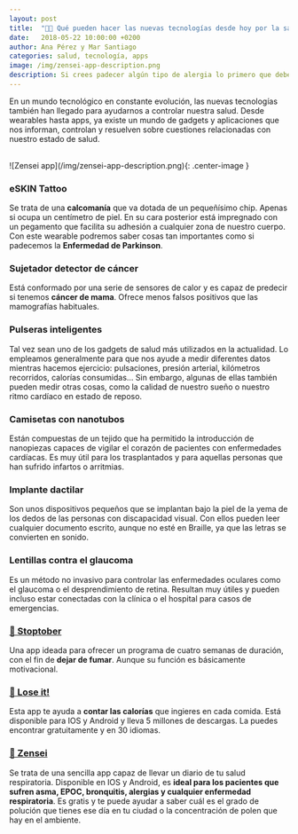 ```yaml
---
layout: post
title:  "📱🤧 Qué pueden hacer las nuevas tecnologías desde hoy por la salud"
date:   2018-05-22 10:00:00 +0200
author: Ana Pérez y Mar Santiago
categories: salud, tecnología, apps
image: /img/zensei-app-description.png
description: Si crees padecer algún tipo de alergia lo primero que debes hacer es acudir a tu médico de cabecera para confirmar el diagnóstico. Si el especialista lo considera oportuno, te indicará que debes,...
---
```


En un mundo tecnológico en constante evolución, las nuevas tecnologías también han llegado para ayudarnos a controlar nuestra salud. Desde wearables hasta apps, ya existe un mundo de gadgets y aplicaciones que nos informan, controlan y resuelven sobre cuestiones relacionadas con nuestro estado de salud.

<br>
![Zensei app](/img/zensei-app-description.png){: .center-image }
<br>

### **eSKIN Tattoo**

Se trata de una **calcomanía** que va dotada de un pequeñísimo chip. Apenas si ocupa un centímetro de piel. En su cara posterior está impregnado con un pegamento que facilita su adhesión a cualquier zona de nuestro cuerpo. Con este wearable podremos saber cosas tan importantes como si padecemos la **Enfermedad de Parkinson**.

### **Sujetador detector de cáncer**

Está conformado por una serie de sensores de calor y es capaz de predecir si tenemos **cáncer de mama**. Ofrece menos falsos positivos que las mamografías habituales.

### **Pulseras inteligentes**

Tal vez sean uno de los gadgets de salud más utilizados en la actualidad. Lo empleamos generalmente para que nos ayude a medir diferentes datos mientras hacemos ejercicio: pulsaciones, presión arterial, kilómetros recorridos, calorías consumidas… Sin embargo, algunas de ellas también pueden medir otras cosas, como la calidad de nuestro sueño o nuestro ritmo cardíaco en estado de reposo.

### **Camisetas con nanotubos**

Están compuestas de un tejido que ha permitido la introducción de nanopiezas capaces de vigilar el corazón de pacientes con enfermedades cardíacas. Es muy útil para los trasplantados y para aquellas personas que han sufrido infartos o arritmias.

### **Implante dactilar**

Son unos dispositivos pequeños que se implantan bajo la piel de la yema de los dedos de las personas con discapacidad visual. Con ellos pueden leer cualquier documento escrito, aunque no esté en Braille, ya que las letras se convierten en sonido.

### **Lentillas contra el glaucoma**

Es un método no invasivo para controlar las enfermedades oculares como el glaucoma o el desprendimiento de retina. Resultan muy útiles y pueden incluso estar conectadas con la clínica o el hospital para casos de emergencias.

### **[📱 Stoptober](https://www.nhs.uk/oneyou/stoptober/home#yGjxtKtuRDvxT8xQ.97)**

Una app ideada para ofrecer un programa de cuatro semanas de duración, con el fin de **dejar de fumar**. Aunque su función es básicamente motivacional.

### **[📱 Lose it!](https://www.loseit.com/)**

Esta app te ayuda a **contar las calorías** que ingieres en cada comida. Está disponible para IOS y Android y lleva 5 millones de descargas. La puedes encontrar gratuitamente y en 30 idiomas.


### **[📱 Zensei](https://zenseiapp.com)**

Se trata de una sencilla app capaz de llevar un diario de tu salud respiratoria. Disponible en IOS y Android, es **ideal para los pacientes que sufren asma, EPOC, bronquitis, alergias y cualquier enfermedad respiratoria**. Es gratis y te puede ayudar a saber cuál es el grado de polución que tienes ese día en tu ciudad o la concentración de polen que hay en el ambiente.

